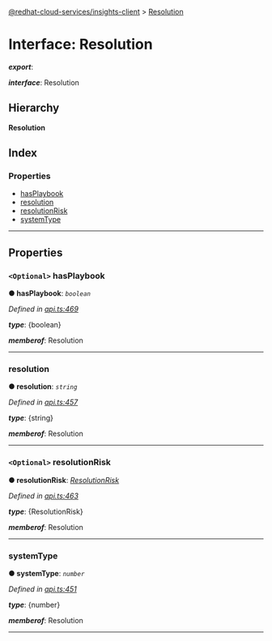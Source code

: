 [@redhat-cloud-services/insights-client](../README.md) > [Resolution](../interfaces/resolution.md)

# Interface: Resolution

*__export__*: 

*__interface__*: Resolution

## Hierarchy

**Resolution**

## Index

### Properties

* [hasPlaybook](resolution.md#hasplaybook)
* [resolution](resolution.md#resolution-1)
* [resolutionRisk](resolution.md#resolutionrisk)
* [systemType](resolution.md#systemtype)

---

## Properties

<a id="hasplaybook"></a>

### `<Optional>` hasPlaybook

**● hasPlaybook**: *`boolean`*

*Defined in [api.ts:469](https://github.com/karelhala/javascript-clients/blob/master/packages/insights/api.ts#L469)*

*__type__*: {boolean}

*__memberof__*: Resolution

___
<a id="resolution-1"></a>

###  resolution

**● resolution**: *`string`*

*Defined in [api.ts:457](https://github.com/karelhala/javascript-clients/blob/master/packages/insights/api.ts#L457)*

*__type__*: {string}

*__memberof__*: Resolution

___
<a id="resolutionrisk"></a>

### `<Optional>` resolutionRisk

**● resolutionRisk**: *[ResolutionRisk](resolutionrisk.md)*

*Defined in [api.ts:463](https://github.com/karelhala/javascript-clients/blob/master/packages/insights/api.ts#L463)*

*__type__*: {ResolutionRisk}

*__memberof__*: Resolution

___
<a id="systemtype"></a>

###  systemType

**● systemType**: *`number`*

*Defined in [api.ts:451](https://github.com/karelhala/javascript-clients/blob/master/packages/insights/api.ts#L451)*

*__type__*: {number}

*__memberof__*: Resolution

___

